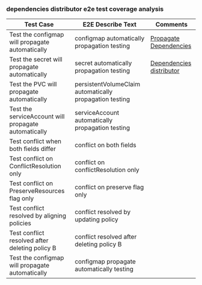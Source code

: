 ### dependencies distributor e2e test coverage analysis

| Test Case                                            | E2E Describe Text                                       | Comments                                                                                                                                      |
| ---------------------------------------------------- | ------------------------------------------------------- | --------------------------------------------------------------------------------------------------------------------------------------------- |
| Test the configmap will propagate automatically      | configmap automatically propagation testing             | [Propagate Dependencies](https://karmada.io/docs/next/userguide/scheduling/propagate-dependencies)                                            |
| Test the secret will propagate automatically         | secret automatically propagation testing                | [Dependencies distributor](https://github.com/karmada-io/karmada/blob/master/docs/proposals/dependencies-automatically-propagation/README.md) |
| Test the PVC will propagate automatically            | persistentVolumeClaim automatically propagation testing |                                                                                                                                               |
| Test the serviceAccount will propagate automatically | serviceAccount automatically propagation testing        |                                                                                                                                               |
| Test conflict when both fields differ                | conflict on both fields                                 |                                                                                                                                               |
| Test conflict on ConflictResolution only             | conflict on conflictResolution only                     |                                                                                                                                               |
| Test conflict on PreserveResources flag only         | conflict on preserve flag only                          |                                                                                                                                               |
| Test conflict resolved by aligning policies          | conflict resolved by updating policy                    |                                                                                                                                               |
| Test conflict resolved after deleting policy B       | conflict resolved after deleting policy B               |                                                                                                                                               |
| Test the configmap will propagate automatically      | configmap propagate automatically testing               |                                                                                                                                               |
